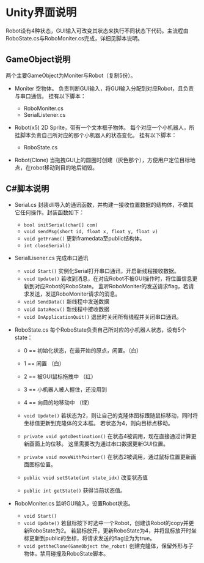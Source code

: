 # Unity界面说明
Robot设有4种状态，GUI输入可改变其状态来执行不同状态下代码。主流程由RoboState.cs与RoboMoniter.cs完成，详细见脚本说明。

## GameObject说明
两个主要GameObject为Moniter与Robot（复制5份）。

- Moniter
空物体。
负责判断GUI输入，将GUI输入分配到对应Robot，且负责与串口通信。
挂有以下脚本：
  - RoboMoniter.cs
  - SerialListener.cs

- Robot(x5)
2D Sprite，带有一个文本框子物体。
每个对应一个小机器人，所挂脚本负责自己所对应的那个小机器人的状态变化。
挂有以下脚本：
  - RoboState.cs
  
- Robot(Clone)
当拖拽GUI上的圆圈时创建（灰色那个），方便用户定位目标地点，在robot移动到目的地后销毁。
  
## C#脚本说明
- Serial.cs
  封装dll导入的通讯函数，并构建一接收位置数据的结构体，不做其它任何操作。封装函数如下：
  - `bool initSerial(char[] com)`
  - `void sendMsg(short id, float x, float y, float v)`
  - `void getFrame()` 更新framedata至public结构体。
  - `int closeSerial()`
  
- SerialLisener.cs
  完成串口通讯
  - `void Start()` 实例化Serial打开串口通讯，开启新线程接收数据。
  - `void Update()` 若收到消息，在对应Robot不被GUI操作时，将位置信息更新到对应Robot的RoboState。 监听RoboMoniter的发送请求flag，若请求发送，发送RoboMoniter请求的消息。
  - `void SendData()` 新线程中发送数据
  - `void DataRecv()` 新线程中接收数据
  - `void OnApplicationQuit()` 退出时关闭所有线程并关闭串口通讯。
  
- RoboState.cs
  每个RoboState负责自己所对应的小机器人状态，设有5个state：
    - 0 == 初始化状态，在最开始的原点，闲置。（白）
    - 1 == 闲置 （白）
    - 2 == 被GUI鼠标拖拽中 （红）
    - 3 == 小机器人被人握住，还没用到
    - 4 == 向目的地移动中 （绿）

  - `void Update()` 
  若状态为2，则让自己的克隆体图标跟随鼠标移动，同时将坐标值更新到克隆体的文本框。
  若状态为4，则向目标点移动。
  - `private void gotoDestination()`
  在状态4被调用，现在直接通过计算更新画面上的位移。
  这里需要改为通过串口数据更新GUI位置。
  - `private void moveWithPointer()`
  在状态2被调用，通过鼠标位置更新画面图标位置。
  - `public void setState(int state_idx)` 改变状态值
  - `public int getState()` 获得当前状态值。

- RoboMoniter.cs
  监听GUI输入，设置Robot状态。
  - `void Start()`
  - `void Update()`
  若鼠标按下时选中一个Robot，创建该Robot的copy并更新RoboState为2。
  若鼠标放开，更新RoboState为4，并将鼠标放开时坐标更新到public的坐标，将请求发送的flag设为为true。
  - `void gettheClone(GameObject the_robot)` 创建克隆体，保留外形与子物体，禁用碰撞及RoboState脚本。
